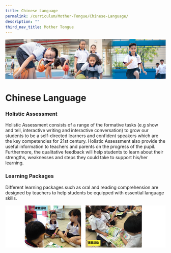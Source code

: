 ```yaml
---
title: Chinese Language
permalink: /curriculum/Mother-Tongue/Chinese-Language/
description: ""
third_nav_title: Mother Tongue
---
```

![](/images/Our%20Learning%20Experiences.jpg)

Chinese Language
================

### **Holistic Assessment**

Holistic Assessment consists of a range of the formative tasks (e.g show and tell, interactive writing and interactive conversation) to grow our students to be a self-directed learners and confident speakers which are the key competencies for 21st century. Holistic Assessment also provide the useful information to teachers and parents on the progress of the pupil. Furthermore, the qualitative feedback will help students to learn about their strengths, weaknesses and steps they could take to support his/her learning.  
  

### **Learning Packages**

Different learning packages such as oral and reading comprehension are designed by teachers to help students be equipped with essential language skills.


![](/images/ChineseLang1.png)